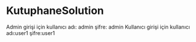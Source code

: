 # KutuphaneSolution
Admin girişi için kullanıcı adı: admin şifre: admin
Kullanıcı girişi için kullanıcı adı:user1 şifre:user1

